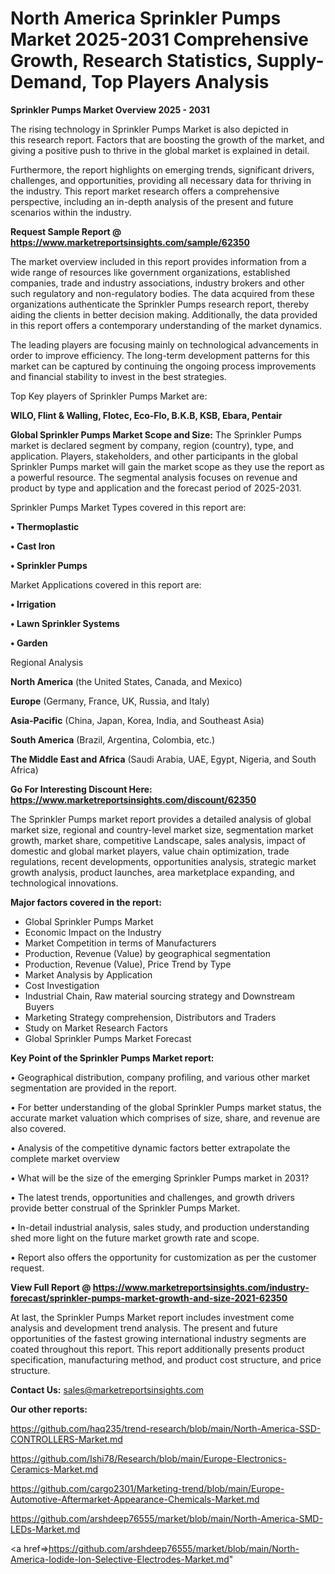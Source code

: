 # North America Sprinkler Pumps Market 2025-2031 Comprehensive Growth, Research Statistics, Supply-Demand,  Top Players Analysis

<Strong> Sprinkler Pumps Market Overview 2025 - 2031</strong>

The rising technology in Sprinkler Pumps Market is also depicted in this research report. Factors that are boosting the growth of the market, and giving a positive push to thrive in the global market is explained in detail.

Furthermore, the report highlights on emerging trends, significant drivers, challenges, and opportunities, providing all necessary data for thriving in the industry. This report market research offers a comprehensive perspective, including an in-depth analysis of the present and future scenarios within the industry.

<strong>Request Sample Report @ <a href=https://www.marketreportsinsights.com/sample/62350>https://www.marketreportsinsights.com/sample/62350</a></strong>

The market overview included in this report provides information from a wide range of resources like government organizations, established companies, trade and industry associations, industry brokers and other such regulatory and non-regulatory bodies. The data acquired from these organizations authenticate the Sprinkler Pumps research report, thereby aiding the clients in better decision making. Additionally, the data provided in this report offers a contemporary understanding of the market dynamics.

The leading players are focusing mainly on technological advancements in order to improve efficiency. The long-term development patterns for this market can be captured by continuing the ongoing process improvements and financial stability to invest in the best strategies.

Top Key players of Sprinkler Pumps Market are:

<strong>WILO, Flint & Walling, Flotec, Eco-Flo, B.K.B, KSB, Ebara, Pentair</strong>

<strong><b>Global Sprinkler Pumps Market Scope and Size:</b></strong>
The Sprinkler Pumps market is declared segment by company, region (country), type, and application. Players, stakeholders, and other participants in the global Sprinkler Pumps market will gain the market scope as they use the report as a powerful resource. The segmental analysis focuses on revenue and product by type and application and the forecast period of 2025-2031.

Sprinkler Pumps Market Types covered in this report are:

<strong>• Thermoplastic

• Cast Iron

• Sprinkler Pumps</strong>

Market Applications covered in this report are:

<strong>• Irrigation

• Lawn Sprinkler Systems

• Garden</strong> 

Regional Analysis

<strong>North America</strong> (the United States, Canada, and Mexico)

<strong>Europe</strong> (Germany, France, UK, Russia, and Italy)

<strong>Asia-Pacific</strong> (China, Japan, Korea, India, and Southeast Asia)

<strong>South America</strong> (Brazil, Argentina, Colombia, etc.)

<strong>The Middle East and Africa</strong> (Saudi Arabia, UAE, Egypt, Nigeria, and South Africa)

<strong>Go For Interesting Discount Here: <a href=https://www.marketreportsinsights.com/discount/62350>https://www.marketreportsinsights.com/discount/62350</a></strong>

The Sprinkler Pumps market report provides a detailed analysis of global market size, regional and country-level market size, segmentation market growth, market share, competitive Landscape, sales analysis, impact of domestic and global market players, value chain optimization, trade regulations, recent developments, opportunities analysis, strategic market growth analysis, product launches, area marketplace expanding, and technological innovations.

<strong><b>Major factors covered in the report:</b></strong>
<ul>
  <li>Global Sprinkler Pumps Market </li>
  <li>Economic Impact on the Industry</li>
  <li>Market Competition in terms of Manufacturers</li>
  <li>Production, Revenue (Value) by geographical segmentation</li>
  <li>Production, Revenue (Value), Price Trend by Type</li>
  <li>Market Analysis by Application</li>
  <li>Cost Investigation</li>
  <li>Industrial Chain, Raw material sourcing strategy and Downstream Buyers</li>
  <li>Marketing Strategy comprehension, Distributors and Traders</li>
  <li>Study on Market Research Factors</li>
  <li>Global Sprinkler Pumps Market Forecast</li>
</ul>

<strong><b>Key Point of the Sprinkler Pumps Market report:</b></strong>

• Geographical distribution, company profiling, and various other market segmentation are provided in the report.

• For better understanding of the global Sprinkler Pumps market status, the accurate market valuation which comprises of size, share, and revenue are also covered.

• Analysis of the competitive dynamic factors better extrapolate the complete market overview

• What will be the size of the emerging Sprinkler Pumps market in 2031?

• The latest trends, opportunities and challenges, and growth drivers provide better construal of the Sprinkler Pumps Market.

• In-detail industrial analysis, sales study, and production understanding shed more light on the future market growth rate and scope.

• Report also offers the opportunity for customization as per the customer request.

<strong><b>View Full Report @ <a href=https://www.marketreportsinsights.com/industry-forecast/sprinkler-pumps-market-growth-and-size-2021-62350>https://www.marketreportsinsights.com/industry-forecast/sprinkler-pumps-market-growth-and-size-2021-62350</a></b></strong>


At last, the Sprinkler Pumps Market report includes investment come analysis and development trend analysis. The present and future opportunities of the fastest growing international industry segments are coated throughout this report. This report additionally presents product specification, manufacturing method, and product cost structure, and price structure.

<strong>Contact Us:</strong>
sales@marketreportsinsights.com

<strong>Our other reports:</strong>

<a href=https://github.com/haq235/trend-research/blob/main/North-America-SSD-CONTROLLERS-Market.md>https://github.com/haq235/trend-research/blob/main/North-America-SSD-CONTROLLERS-Market.md</a>

<a href=https://github.com/Ishi78/Research/blob/main/Europe-Electronics-Ceramics-Market.md>https://github.com/Ishi78/Research/blob/main/Europe-Electronics-Ceramics-Market.md</a>

<a href=https://github.com/cargo2301/Marketing-trend/blob/main/Europe-Automotive-Aftermarket-Appearance-Chemicals-Market.md>https://github.com/cargo2301/Marketing-trend/blob/main/Europe-Automotive-Aftermarket-Appearance-Chemicals-Market.md</a>

<a href=https://github.com/arshdeep76555/market/blob/main/North-America-SMD-LEDs-Market.md>https://github.com/arshdeep76555/market/blob/main/North-America-SMD-LEDs-Market.md</a>

<a href=>https://github.com/arshdeep76555/market/blob/main/North-America-Iodide-Ion-Selective-Electrodes-Market.md</a>"

